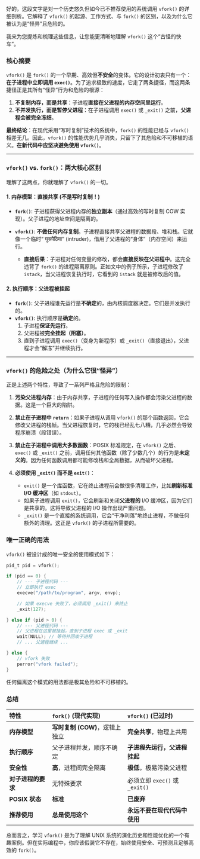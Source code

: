 好的，这段文字是对一个历史悠久但如今已不推荐使用的系统调用 `vfork()` 的详细剖析。它解释了 `vfork()` 的起源、工作方式、与 `fork()` 的区别，以及为什么它被认为是“怪异”且危险的。

我来为您提炼和梳理这些信息，让您能更清晰地理解 `vfork()` 这个“古怪的快车”。

### 核心摘要

`vfork()` 是 `fork()` 的一个早期、高效但**不安全**的变体。它的设计初衷只有一个：**在子进程中立即调用 `exec()`**。为了追求极致的速度，它走了两条捷径，而这两条捷径正是其所有“怪异”行为和危险的根源：

1.  **不复制内存，而是共享**：子进程**直接在父进程的内存空间里运行**。
2.  **不并发执行，而是暂停父进程**：在子进程调用 `exec()` 或 `_exit()` 之前，**父进程会被完全冻结**。

**最终结论**：在现代采用“写时复制”技术的系统中，`fork()` 的性能已经与 `vfork()` 相差无几。因此，`vfork()` 的性能优势几乎消失，只留下了其危险和不可移植的语义。**在新代码中应坚决避免使用 `vfork()`**。

-----

### `vfork()` vs. `fork()`：两大核心区别

理解了这两点，你就理解了 `vfork()` 的一切。

#### 1\. 内存模型：直接共享 (不是写时复制！)

  * **`fork()`**: 子进程获得父进程内存的**独立副本**（通过高效的写时复制 COW 实现）。父子进程的地址空间是隔离的。

  * **`vfork()`**: **不做任何内存复制**。子进程直接共享父进程的数据段、堆和栈。它就像一个临时“ घुसपैठिया” (intruder)，借用了父进程的“身体”（内存空间）来运行。

      * **直接后果**：子进程对任何变量的修改，都会**直接反映在父进程中**。这完全违背了 `fork()` 的进程隔离原则。正如文中的例子所示，子进程修改了 `istack`，当父进程恢复执行时，它看到的 `istack` 就是被修改后的值。

#### 2\. 执行顺序：父进程被挂起

  * **`fork()`**: 父子进程谁先运行是**不确定**的，由内核调度器决定。它们是并发执行的。
  * **`vfork()`**: 执行顺序是**确定**的。
    1.  子进程**保证先运行**。
    2.  父进程被**完全挂起（阻塞）**。
    3.  直到子进程调用 `exec()`（变身为新程序）或 `_exit()`（直接退出），父进程才会“解冻”并继续执行。

-----

### `vfork()` 的危险之处（为什么它很“怪异”）

正是上述两个特性，导致了一系列严格且危险的限制：

1.  **污染父进程内存**：由于内存共享，子进程的任何写入操作都会污染父进程的数据。这是一个巨大的陷阱。

2.  **禁止在子进程中 `return`**：如果子进程从调用 `vfork()` 的那个函数返回，它会修改父进程的栈帧。当父进程恢复时，它的栈已经乱七八糟，几乎必然会导致程序崩溃（段错误）。

3.  **禁止在子进程中调用大多数函数**：POSIX 标准规定，在 `vfork()` 之后、`exec()` 或 `_exit()` 之前，调用任何其他函数（除了少数几个）的行为是**未定义的**。因为任何函数调用都可能修改栈和全局数据，从而破坏父进程。

4.  **必须使用 `_exit()` 而不是 `exit()`**：

      * `exit()` 是一个库函数，它在终止进程前会做很多清理工作，比如**刷新标准 I/O 缓冲区**（如 `stdout`）。
      * 如果子进程调用 `exit()`，它会刷新和关闭**父进程的** I/O 缓冲区，因为它们是共享的。这将导致父进程的 I/O 操作出现严重问题。
      * `_exit()` 是一个直接的系统调用，它会“干净利落”地终止进程，不做任何额外的清理。这正是 `vfork()` 的子进程所需要的。

### 唯一正确的用法

`vfork()` 被设计成的唯一安全的使用模式如下：

```c
pid_t pid = vfork();

if (pid == 0) {
    // --- 子进程代码 ---
    // 立即执行 exec
    execve("/path/to/program", argv, envp);

    // 如果 execve 失败了，必须调用 _exit() 来终止
    _exit(127); 

} else if (pid > 0) {
    // --- 父进程代码 ---
    // 父进程在这里被挂起，直到子进程 exec 或 _exit
    wait(NULL); // 等待并回收子进程
    // ... 父进程继续 ...

} else {
    // vfork 失败
    perror("vfork failed");
}
```

任何偏离这个模式的用法都是极其危险和不可移植的。

### 总结

| 特性           | `fork()` (现代实现)      | `vfork()` (已过时)           |
| :----------- | :------------------- | :------------------------ |
| **内存模型**     | **写时复制 (COW)**，逻辑上独立 | **完全共享**，物理上共用            |
| **执行顺序**     | 父子进程并发，顺序不确定         | **子进程先运行，父进程挂起**          |
| **安全性**      | **高**，进程间完全隔离        | **极低**，极易污染父进程            |
| **对子进程的要求**  | 无特殊要求                | 必须立即 `exec()` 或 `_exit()` |
| **POSIX 状态** | **标准**               | **已废弃**                   |
| **推荐使用**     | **总是使用这个**           | **永远不要在现代代码中使用**          |

总而言之，学习 `vfork()` 是为了理解 UNIX 系统的演化历史和性能优化的一个有趣案例。但在实际编程中，你应该假装它不存在，始终使用安全、可预测且足够高效的 `fork()`。